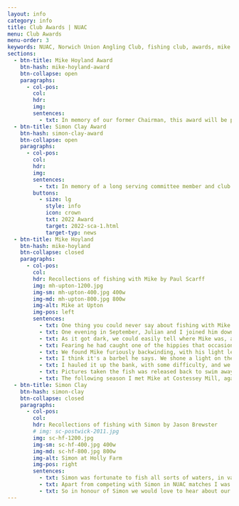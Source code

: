 ```yaml
---
layout: info
category: info
title: Club Awards | NUAC
menu: Club Awards
menu-order: 3
keywords: NUAC, Norwich Union Angling Club, fishing club, awards, mike hoyland, michael hoyland, simon clay
sections:
  - btn-title: Mike Hoyland Award
    btn-hash: mike-hoyland-award
    btn-collapse: open
    paragraphs:
      - col-pos:
        col:
        hdr:
        img:
        sentences:
          - txt: In memory of our former Chairman, this award will be presented for the Most Unexpected Carp Capture in a season and nominees must have been fishing for another species or general fishing (to better understand this classification please read the section about Mike below). In many ways the story will be as important as the capture. Please send your nominations to the <a href="mailto:secretary@nuac.org.uk">Secretary</a>, winner(s) will be announced at the next AGM.
  - btn-title: Simon Clay Award
    btn-hash: simon-clay-award
    btn-collapse: open
    paragraphs:
      - col-pos:
        col:
        hdr:
        img:
        sentences:
          - txt: In memory of a long serving committee member and club stalwart, this award is for the best Broads catch or the best non-carp specimen from a NUAC water. Again, the story of the day is of great interest. Please send your nominations to the <a href="mailto:secretary@nuac.org.uk">Secretary</a>, winner(s) will be announced at the next AGM.
        buttons:
          - size: lg
            style: info
            icon: crown
            txt: 2022 Award
            target: 2022-sca-1.html
            target-typ: news
  - btn-title: Mike Hoyland
    btn-hash: mike-hoyland
    btn-collapse: closed
    paragraphs:
      - col-pos:
        col:
        hdr: Recollections of fishing with Mike by Paul Scarff
        img: mh-upton-1200.jpg
        img-sm: mh-upton-400.jpg 400w
        img-md: mh-upton-800.jpg 800w
        img-alt: Mike at Upton
        img-pos: left
        sentences:
          - txt: One thing you could never say about fishing with Mike was that it was dull. He was the best company, and during times when bites were thin on the ground, his stories from his youth kept you royally entertained, as did his antics if any "wildlife" came near (especially cows!). He also had the inane ability to pull in specimen carp when least expected, especially from rivers.
          - txt: One evening in September, Julian and I joined him down on the "A" stretch of the Wensum looking to fish into dark, after some of the large chub we had heard of. We hadn’t had the stretch long, and wondered if any of the barbel being caught just upstream might stray into our part of the river.
          - txt: As it got dark, we could easily tell where Mike was, as every few minutes a very bright spotlight appeared out of the darkness, in reaction to something rustling in the undergrowth. Suddenly we heard the swish as he struck, followed by "Oh Shit! – help".
          - txt: Fearing he had caught one of the hippies that occasionally processed along the far bank, with drums and bells (it's unbelievable what you see when quietly fishing), we ran to see what the problem was.
          - txt: We found Mike furiously backwinding, with his light leger rod bent double, and the line disappearing downstream.
          - txt: I think it's a barbel he says. We shone a light on the water and saw a fish of some size attached to his line, but too far away to identify it. It swam up and down past us a number of times, with Mike inching it closer to our bank – eventually close enough to get it to swim into a landing net (I'm not sure it knew it was hooked!)
          - txt: I hauled it up the bank, with some difficulty, and we then opened the net in amazement, staring at a 23lb carp (at that stage we didn't know there were any in there). I then had to run across the fields, jump into my car, rush home and back with a camera so we could get some snaps for a really chuffed Mike. 
          - txt: Pictures taken the fish was released back to swim away strongly. Further amusement was had eight months later at the Annual Dinner, when Mike picked up the Specimen Trophy for this capture – to the utter amazement of Martin Green, who rented us the fishing, and had been pestering us for months to sell him a large carp, not realising his stretch of the river held them all the time!
          - txt: The following season I met Mike at Costessey Mill, again for a chub session. We fished below the weir, with Mike legering some incredibly smelly meat balls under the weir apron. It was a slow session, although the conversation was good as always. We were just about to pack up, when Mike's rod shot off down the bank – followed by a diving catch from Mike, who managed to just grab it as it entered the water. Fifteen minutes later, I slid the net under a scale perfect 18lb common carp! He also caught a large carp whilst fishing a match on the river (Ed - and a 20lb+ mirror carp from the Waveney). It's strange, I fished many times with Mike at the Pines, and I don’t ever recall him catching a carp.
  - btn-title: Simon Clay
    btn-hash: simon-clay
    btn-collapse: closed
    paragraphs:
      - col-pos: 
        col:
        hdr: Recollections of fishing with Simon by Jason Brewster
        # img: sc-postwick-2011.jpg
        img: sc-hf-1200.jpg
        img-sm: sc-hf-400.jpg 400w
        img-md: sc-hf-800.jpg 800w
        img-alt: Simon at Holly Farm
        img-pos: right
        sentences:
          - txt: Simon was fortunate to fish all sorts of waters, in various countries, for all species, employing whatever method was required to catch something. Despite these varied opportunities and resulting experiences the Broads always remained close to his heart. It wasn't a surprise to hear that this was where he & his brother learnt to fish. If you were lucky Simon would regale you of tales about misty autumnal days, sat in a boat on the River Bure long trotting for roach when big nets of quality fish were common.
          - txt: Apart from competing with Simon in NUAC matches I was fortunate to share a few outings with him. We enjoyed a few successful outings to the Yare at Postwick where we were lucky to get amongst the bigger bream, with both of us landing fish over 6lb. On one late season trip we failed to raise a bite at Postwick and, rather than end our season early, we chanced our luck by travelling further downstream to Cantley. The river gods were on our side, we only managed a dozen fish between us but each was a vivid blue backed, silver flanked, red finned 1lb+ roach. Happy days indeed.
          - txt: So in honour of Simon we would love to hear about our members' (non-carp) successes fishing on the Broads or a club water; be it bumper nets of silvers, big roach or bream, a clonking perch or even a monster pike.
---
```


